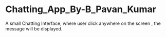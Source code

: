 # Chatting_App_By-B_Pavan_Kumar
A small Chatting Interface, where user click anywhere on the screen , the message will be displayed.
